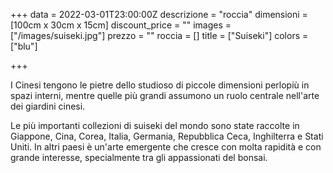 +++
data = 2022-03-01T23:00:00Z
descrizione = "roccia"
dimensioni = [100cm x 30cm x 15cm]
discount_price = ""
images = ["/images/suiseki.jpg"]
prezzo = ""
roccia = []
title = ["Suiseki"]
colors = ["blu"]

+++

I Cinesi tengono le pietre dello studioso di piccole dimensioni perlopiù in spazi interni, mentre quelle più grandi assumono un ruolo centrale nell'arte dei giardini cinesi.

Le più importanti collezioni di suiseki del mondo sono state raccolte in Giappone, Cina, Corea, Italia, Germania, Repubblica Ceca, Inghilterra e Stati Uniti. In altri paesi è un'arte emergente che cresce con molta rapidità e con grande interesse, specialmente tra gli appassionati del bonsai.
